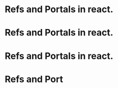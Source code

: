 # Refs and Portals in react.
# Refs and Portals in react.
# Refs and Portals in react.
# Refs and Port
